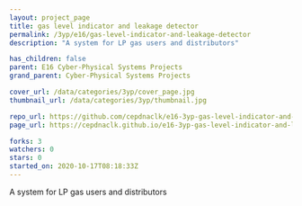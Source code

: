 ```yaml
---
layout: project_page
title: gas level indicator and leakage detector
permalink: /3yp/e16/gas-level-indicator-and-leakage-detector
description: "A system for LP gas users and distributors"

has_children: false
parent: E16 Cyber-Physical Systems Projects
grand_parent: Cyber-Physical Systems Projects

cover_url: /data/categories/3yp/cover_page.jpg
thumbnail_url: /data/categories/3yp/thumbnail.jpg

repo_url: https://github.com/cepdnaclk/e16-3yp-gas-level-indicator-and-leakage-detector
page_url: https://cepdnaclk.github.io/e16-3yp-gas-level-indicator-and-leakage-detector

forks: 3
watchers: 0
stars: 0
started_on: 2020-10-17T08:18:33Z
---
```

A system for LP gas users and distributors

